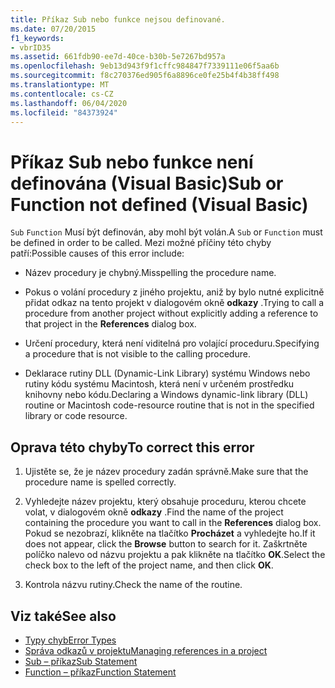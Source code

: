```yaml
---
title: Příkaz Sub nebo funkce nejsou definované.
ms.date: 07/20/2015
f1_keywords:
- vbrID35
ms.assetid: 661fdb90-ee7d-40ce-b30b-5e7267bd957a
ms.openlocfilehash: 9eb13d943f9f1cffc984847f7339111e06f5aa6b
ms.sourcegitcommit: f8c270376ed905f6a8896ce0fe25b4f4b38ff498
ms.translationtype: MT
ms.contentlocale: cs-CZ
ms.lasthandoff: 06/04/2020
ms.locfileid: "84373924"
---
```

# <a name="sub-or-function-not-defined-visual-basic"></a><span data-ttu-id="9c231-102">Příkaz Sub nebo funkce není definována (Visual Basic)</span><span class="sxs-lookup"><span data-stu-id="9c231-102">Sub or Function not defined (Visual Basic)</span></span>
<span data-ttu-id="9c231-103">`Sub` `Function` Musí být definován, aby mohl být volán.</span><span class="sxs-lookup"><span data-stu-id="9c231-103">A `Sub` or `Function` must be defined in order to be called.</span></span> <span data-ttu-id="9c231-104">Mezi možné příčiny této chyby patří:</span><span class="sxs-lookup"><span data-stu-id="9c231-104">Possible causes of this error include:</span></span>  
  
- <span data-ttu-id="9c231-105">Název procedury je chybný.</span><span class="sxs-lookup"><span data-stu-id="9c231-105">Misspelling the procedure name.</span></span>  
  
- <span data-ttu-id="9c231-106">Pokus o volání procedury z jiného projektu, aniž by bylo nutné explicitně přidat odkaz na tento projekt v dialogovém okně **odkazy** .</span><span class="sxs-lookup"><span data-stu-id="9c231-106">Trying to call a procedure from another project without explicitly adding a reference to that project in the **References** dialog box.</span></span>  
  
- <span data-ttu-id="9c231-107">Určení procedury, která není viditelná pro volající proceduru.</span><span class="sxs-lookup"><span data-stu-id="9c231-107">Specifying a procedure that is not visible to the calling procedure.</span></span>  
  
- <span data-ttu-id="9c231-108">Deklarace rutiny DLL (Dynamic-Link Library) systému Windows nebo rutiny kódu systému Macintosh, která není v určeném prostředku knihovny nebo kódu.</span><span class="sxs-lookup"><span data-stu-id="9c231-108">Declaring a Windows dynamic-link library (DLL) routine or Macintosh code-resource routine that is not in the specified library or code resource.</span></span>  
  
## <a name="to-correct-this-error"></a><span data-ttu-id="9c231-109">Oprava této chyby</span><span class="sxs-lookup"><span data-stu-id="9c231-109">To correct this error</span></span>  
  
1. <span data-ttu-id="9c231-110">Ujistěte se, že je název procedury zadán správně.</span><span class="sxs-lookup"><span data-stu-id="9c231-110">Make sure that the procedure name is spelled correctly.</span></span>  
  
2. <span data-ttu-id="9c231-111">Vyhledejte název projektu, který obsahuje proceduru, kterou chcete volat, v dialogovém okně **odkazy** .</span><span class="sxs-lookup"><span data-stu-id="9c231-111">Find the name of the project containing the procedure you want to call in the **References** dialog box.</span></span> <span data-ttu-id="9c231-112">Pokud se nezobrazí, klikněte na tlačítko **Procházet** a vyhledejte ho.</span><span class="sxs-lookup"><span data-stu-id="9c231-112">If it does not appear, click the **Browse** button to search for it.</span></span> <span data-ttu-id="9c231-113">Zaškrtněte políčko nalevo od názvu projektu a pak klikněte na tlačítko **OK**.</span><span class="sxs-lookup"><span data-stu-id="9c231-113">Select the check box to the left of the project name, and then click **OK**.</span></span>  
  
3. <span data-ttu-id="9c231-114">Kontrola názvu rutiny.</span><span class="sxs-lookup"><span data-stu-id="9c231-114">Check the name of the routine.</span></span>  
  
## <a name="see-also"></a><span data-ttu-id="9c231-115">Viz také</span><span class="sxs-lookup"><span data-stu-id="9c231-115">See also</span></span>

- [<span data-ttu-id="9c231-116">Typy chyb</span><span class="sxs-lookup"><span data-stu-id="9c231-116">Error Types</span></span>](../../programming-guide/language-features/error-types.md)
- [<span data-ttu-id="9c231-117">Správa odkazů v projektu</span><span class="sxs-lookup"><span data-stu-id="9c231-117">Managing references in a project</span></span>](/visualstudio/ide/managing-references-in-a-project)
- [<span data-ttu-id="9c231-118">Sub – příkaz</span><span class="sxs-lookup"><span data-stu-id="9c231-118">Sub Statement</span></span>](../statements/sub-statement.md)
- [<span data-ttu-id="9c231-119">Function – příkaz</span><span class="sxs-lookup"><span data-stu-id="9c231-119">Function Statement</span></span>](../statements/function-statement.md)
